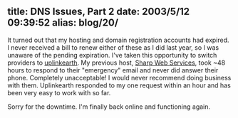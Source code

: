 title: DNS Issues, Part 2
date: 2003/5/12 09:39:52
alias: blog/20/
---
It turned out that my hosting and domain registration accounts had expired. I never received a bill to renew either of these as I did last year, so I was unaware of the pending expiration. I've taken this opportunity to switch providers to [uplinkearth](http://www.uplinkearth.com). My previous host, [Sharp Web Services](http://sharpwebservices.com), took ~48 hours to respond to their "emergency" email and never did answer their phone. Completely unacceptable! I would never recommend doing business with them. Uplinkearth responded to my one request within an hour and has been very easy to work with so far.

Sorry for the downtime. I'm finally back online and functioning again.